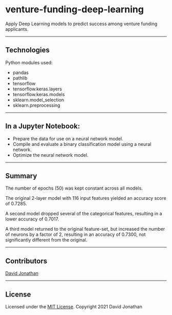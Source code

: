 # venture-funding-deep-learning
Apply Deep Learning models to predict success among venture funding applicants.

---
## Technologies

Python modules used:

* pandas
* pathlib
* tensorflow
* tensorflow.keras.layers
* tensorflow.keras.models
* sklearn.model_selection
* sklearn.preprocessing
---
## In a Jupyter Notebook:
* Prepare the data for use on a neural network model.
* Compile and evaluate a binary classification model using a neural network.
* Optimize the neural network model.

---

## Summary
The number of epochs (50) was kept constant across all models.  

The original 2-layer model with 116 input features yielded an accuracy score of 0.7285.

A second model dropped several of the categorical features, resulting in a lower accuracy of 0.7017.

A third model returned to the original feature-set, but increased the number of neurons by a factor of 2, resulting in an accuracy of 0.7300, not significantly different from the original.

---

## Contributors

[David Jonathan](https://www.linkedin.com/in/david-jonathan-1b9470/)

---

## License

Licensed under the [MIT License](https://github.com/tmbo/questionary/blob/master/LICENSE). Copyright 2021 David Jonathan
